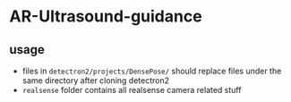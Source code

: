# AR-Ultrasound-guidance

## usage
- files in ```detectron2/projects/DensePose/``` should replace files under the same directory after cloning detectron2
- ```realsense``` folder contains all realsense camera related stuff

